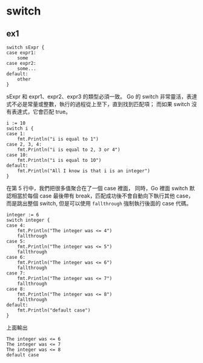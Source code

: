# switch

## ex1

```
switch sExpr {
case expr1:
	some
case expr2:
	some...
default:
	other
}
```

sExpr 和 expr1、expr2、expr3 的類型必須一致。
Go 的 switch 非常靈活，表達式不必是常量或整數，執行的過程從上至下，直到找到匹配項；
而如果 switch 沒有表達式，它會匹配 true。

```
i := 10
switch i {
case 1:
	fmt.Println("i is equal to 1")
case 2, 3, 4:
	fmt.Println("i is equal to 2, 3 or 4")
case 10:
	fmt.Println("i is equal to 10")
default:
	fmt.Println("All I know is that i is an integer")
}
```

在第 5 行中，我們把很多值聚合在了一個 case 裡面，
同時，Go 裡面 switch 默認相當於每個 case 最後帶有 break，匹配成功後不會自動向下執行其他 case，而是跳出整個 switch, 
但是可以使用 `fallthrough` 強制執行後面的 case 代碼。

```
integer := 6
switch integer {
case 4:
	fmt.Println("The integer was <= 4")
	fallthrough
case 5:
	fmt.Println("The integer was <= 5")
	fallthrough
case 6:
	fmt.Println("The integer was <= 6")
	fallthrough
case 7:
	fmt.Println("The integer was <= 7")
	fallthrough
case 8:
	fmt.Println("The integer was <= 8")
	fallthrough
default:
	fmt.Println("default case")
}
```
上面輸出
```
The integer was <= 6
The integer was <= 7
The integer was <= 8
default case
```
